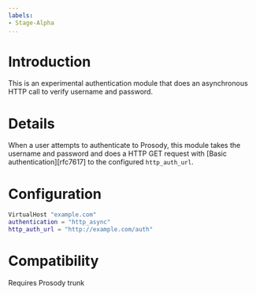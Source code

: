 ```yaml
---
labels:
- Stage-Alpha
...
```


Introduction
============

This is an experimental authentication module that does an asynchronous
HTTP call to verify username and password.

Details
=======

When a user attempts to authenticate to Prosody, this module takes the
username and password and does a HTTP GET request with [Basic
authentication][rfc7617] to the configured `http_auth_url`.

Configuration
=============

``` lua
VirtualHost "example.com"
authentication = "http_async"
http_auth_url = "http://example.com/auth"
```

Compatibility
=============

Requires Prosody trunk
